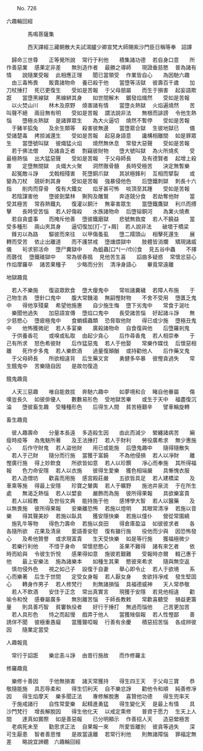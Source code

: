 ﻿　　No. 726

六趣輪回經

　　　　馬鳴菩薩集


　　　　西天譯經三藏朝散大夫試鴻臚少卿宣梵大師賜紫沙門臣日稱等奉　詔譯


　歸命三世尊　　正等覺所說
　常行于利他　　積集諸功德
　若自身口意　　所作善惡業
　感果定非差　　無別造作者
　最勝之導師　　現證垂慈愍
　普為諸有情　　說隨業受報
　此相應正理　　聞已當領受
　作業皆自心　　為因馳六趣
　由三毒怖畏　　販賣諸物命
　養已殺于他　　當墮等活獄
　彼壽百千歲　　加刀杖捶打
　死已更復生　　受如是苦報
　于父母朋屬　　而生于損害
　起妄語欺誑　　當墮黑線獄
　黑線絣其身　　如世間解木
　鋸發焰熾然　　受如是苦報
　以火焚山川　　林木及原野
　燒害諸有情　　當墮炎熱獄
　火焰遍燒然　　苦叫聲不絕
　兩目無有明　　受如是苦報
　謂法說非法　　無根而誹謗
　令他生熱惱　　墮極炎熱獄
　是諸罪眾生　　為大火逼切
　燒然不暫停　　受如是苦報
　于豬羊狐兔　　及余生類等
　殺害彼無邊　　當墮眾合獄
　生彼地獄已　　備受諸楚毒
　拷掠滅還生　　受如是苦報
　起惡身語意　　讒構相離間
　如是罪眾生　　當墮號叫獄
　彼熾猛火焰　　燒然無休息
　常發大惡聲　　受如是苦報
　若于佛法僧　　及諸貪乏者
　剽竊彼財物　　墮大號叫獄
　為火所燒炙　　受最極熱惱
　出大猛惡聲　　受如是苦報
　于父母師長　　及有德賢者
　起增上殺害　　定墮無間獄
　炎熾大火聚　　洞然徹骨髓
　長時受極苦　　決定無暫樂
　起冤敵斗諍　　戈戟相殘害
　死墮銅爪獄　　其狀極鋒利
　互相而擘裂　　或變為刀杖
　競斫刺其身　　受如是苦報
　強暴侵他色　　后墮鐵刺獄
　刺長十六指　　削肉而穿骨
　復有大鐵女　　焰牙甚可怖
　啖頂至其踵　　受如是苦報
　若陰謀害他　　墮彼劍葉林
　猘狗及雕鷲　　奔逐競分食
　若劫奪他財　　當受其極苦
　常吞熱鐵丸　　復灌以銅汁
　無辜害眾生　　當墮鐵鷹獄
　利爪而搏擊　　長時受苦惱
　若人好傷殺　　水族諸物命
　后墮镕銅河　　為業火燒煮
　若自貪盛事　　而掩斥他善
　墮彼鐵磨獄　　悲號無救度
　若人不饒益　　當受多種形
　兩山夾其身　　逼切復加[打-丁+屑]
　若人說非法　　破壞于橋梁
　鋒刃以為路　　驅彼而來往
　以甲傷蚤虱　　墮二羺頭山
　相擊死還生　　展轉而受苦
　依止出離道　　而不護禁戒
　墮煻煨獄中　　肢體皆消爛
　矯現諸威儀　　茍求邪活命
　墮尸糞獄中　　為蛆蟲[口*(一/巾)]食
　見五谷中蟲　　不擇而礱伐
　墮鐵碓獄中　　常為彼舂搗
　見他苦生喜　　諂曲多疑惑
　常懷忿惡心　　作焰摩羅卒
　諸苦果種子　　少略而分別
　清凈身語心　　畢竟常遠離　

地獄趣竟

　若人不樂施　　復盜眾飲食
　墮大癭鬼中　　常啖諸糞穢
　若障人布施　　于己物生吝
　墮針口鬼中　　腹大常饑渴
　無嗣慳財物　　不舍不受用
　墮匱乏鬼中　　得他享殘棄
　希望他施惠　　自少施生悔
　墮下劣鬼中　　常食于涎吐
　樂聞他過失　　加惡語宣傳
　墮焰口鬼中　　長受諸苦惱
　好起諸斗諍　　無少慈愍心
　墮疲極鬼中　　食蜎蠕蟲類
　恐脅取他財　　得已或少施
　墮極丑鬼中　　他怖獲微祀
　若人多宴樂　　廣殺諸物命
　自食復與他　　后墮羅剎鬼
　于供養香花　　或嗅或私取
　由起少貪心　　后作尋香鬼
　若人相崇奉　　于己有所求
　怒色希彼財　　后作猛惡鬼
　若人于他娶　　常樂作媒伐
　后懷惡相離　　死作步多鬼
　若人樂飲酒　　過量復顛酗
　或持勸他人　　后作藥叉鬼
　于父母師長　　所欲相違背
　后生藥叉宮　　勇健多卒暴
　彼慳貪過失　　常生餓鬼中
　苦樂隨自因　　是故勿復造　

餓鬼趣竟

　人天三惡趣　　唯自能救拔
　奔馳六趣中　　如夢境和合
　睹自他眷屬　　傷嘆豈長久
　如彼俳優人　　數數易形色
　受地獄苦畢　　或生于天中
　福盡復沉淪　　墮彼畜生趣
　受種種形色　　后得生人間
　貧苦極艱辛　　譬車輪旋轉　

畜生趣竟

　彼人趣壽命　　分量本長遠
　多造殺生因　　由此而減少
　縈纏諸病苦　　癩瘦時疫等
　為鬼魅所著　　及王法捶打
　若人于財利　　勞役廣希求
　無少惠施心　　后作守財鬼
　若人盜他財　　用已或能施
　后墮鬼趣中　　隨得隨散失
　若人于己財　　隨分而行施
　當獲于富饒　　不為他侵損
　若人以凈財　　離慳廣行施
　得上妙飲食　　所欲皆如意
　若人以珍饌　　凈心而奉施
　其所得福報　　色力命安隱
　若人以衣施　　彼得生愛樂
　獲色相端嚴　　具慚愧衣服
　若人造僧坊　　歡喜而用施
　感宮殿莊嚴　　五欲皆具足
　若人建橋梁　　及車乘等施
　得最上安隱　　珍寶之輦輿
　若人于曠野　　施池井泉流
　于在所生處　　無渴乏熱惱
　若人以嬖妾　　嚴飾而為施
　彼所得果報　　具欲樂富貴
　若人以經教　　及世俗文典
　能持施于他　　感博學大智
　若人以醫藥　　及以無畏施
　彼所得果報　　安樂離恐怖
　若施以燈明　　其眼常清凈
　若施以音樂　　得其聲美妙
　若施以臥具　　獲安隱快樂
　若施以僮仆　　營從常圍繞
　施乳牛等物　　得色力壽命
　若施以良田　　得倉庫盈溢
　如彼彼求者　　各各隨所欲
　花果及清泉　　愛語善安慰
　復有雖行施　　役他而少與
　因恐怖發心　　及希他贊譽
　或求現富貴　　生天受快樂
　如是等行施　　獲福極微少
　若樂行利他　　不惜于身命
　常懷悲愍心　　圣果不難得
　諸有來乞者　　依時而給與
　令彼生忻悅　　感果得如意
　施彼若艱難　　受報時亦爾
　輟己惠于他　　最上安樂法
　施為諸樂本　　如種生其果
　愍彼來希求　　隨與無空返
　慎勿侵外色　　視之如己子
　設復于自妻　　舉心即令止
　若人于欲境　　系心而樂著
　后生于世間　　定受女身報
　若人厭女身　　舍欲持凈戒
　發生堅固心　　轉身作男子
　若人修梵行　　則無諸損惱
　具福德威神　　天人常恭敬
　若人不飲酒　　安住于正念
　常出真實言　　現獲于安隱
　若見他相違　　勸喻令和悅
　感眷屬廣多　　無別離苦惱
　于師長教敕　　常歡喜聽受
　損益更籌量　　則具善巧智
　貧窶執役者　　好行于捶打
　無過而惱他　　己苦更加苦
　若人具形色　　恃之而起慢
　戲弄于他人　　當獲矬傴報
　若人性慳鄙　　善誘佯不聞
　彼極重愚癡　　當獲聾啞報
　行善有余慶　　積惡招苦惱
　各成辨彼因　　隨業定當受　

人趣報竟

　常行于諂誑　　樂忿恚斗諍
　由昔行施故　　而作修羅主　

修羅趣竟

　樂修十善因　　于他無損害
　諸天常獲持　　得生四王天
　于父母三寶　　恭敬隨能施
　具忍辱柔和　　得生忉利天
　自不樂忿諍　　勸他令和順
　純善修凈因　　得生焰摩天
　樂多聞正法　　專修解脫惠
　喜贊他功德　　得生兜率天
　于施戒諸行　　自性常愛樂
　起精進勇猛　　得生變化天
　是最上有情　　具沙門梵行
　增長解脫因　　得生他化天
　以戒定熏修　　普資于愿力
　生天上人間　　達真如實際
　如是善惡報　　已分明顯示
　作善招人天　　造惡縈極苦
　老病死未至　　勤思求正法
　自果報一來　　所愛皆離別
　彼貪等過失　　深可生厭患
　智者善思惟　　是故當遠離
　若常行利他　　則無諸障惱
　罪福定無差　　略說宜諦聽　六趣輪回經
